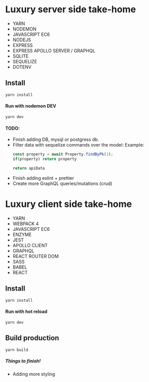 # Luxury server side take-home

- YARN
- NODEMON
- JAVASCRIPT EC6
- NODEJS
- EXPRESS
- EXPRESS APOLLO SERVER / GRAPHQL
- SQLITE
- SEQUELIZE
- DOTENV

## Install

```
yarn install
```

#### Run with nodemon DEV
```
yarn dev
```

#### TODO:

- Finish adding DB, mysql or postgress db.
- Filter data with sequelize commands over the model:
    Example:
    ```js
    const property = await Property.findByPk(1);
    if(property) return property

    return apiData
    ```
- Finish adding eslint + prettier
- Create more GraphQL queries/mutations (crud)



# Luxury client side take-home

- YARN
- WEBPACK 4
- JAVASCRIPT EC6
- ENZYME
- JEST
- APOLLO CLIENT
- GRAPHQL
- REACT ROUTER DOM
- SASS
- BABEL
- REACT

## Install

```
yarn install
```

#### Run with hot reload
```
yarn dev
```

## Build production

```
yarn build
```

##### Things to finish!

- Adding more styling